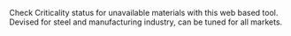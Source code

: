 Check Criticality status for unavailable materials with this web based tool. Devised for steel and manufacturing industry, can be tuned for all markets.
